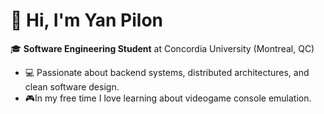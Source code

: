 # 👋 Hi, I'm Yan Pilon

🎓 **Software Engineering Student** at Concordia University (Montreal, QC)  
- 💻 Passionate about backend systems, distributed architectures, and clean software design.
- 🎮In my free time I love learning about videogame console emulation.
